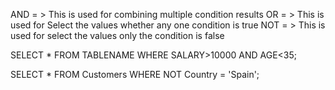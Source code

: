 AND   = >   This is used for combining multiple condition results
OR   = >  This is used for Select the values whether any one condition is true
NOT = > This is used for select the values only the condition is false



SELECT * FROM TABLENAME WHERE SALARY>10000 AND AGE<35;

SELECT * FROM Customers  WHERE NOT Country = 'Spain';



